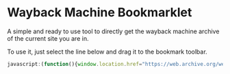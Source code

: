# Wayback Machine Bookmarklet
A simple and ready to use tool to directly get the wayback machine archive of the current site you are in.

To use it, just select the line below  and drag it to the bookmark toolbar.
```javascript
javascript:(function(){window.location.href="https://web.archive.org/web/*/"+window.location.href}());
